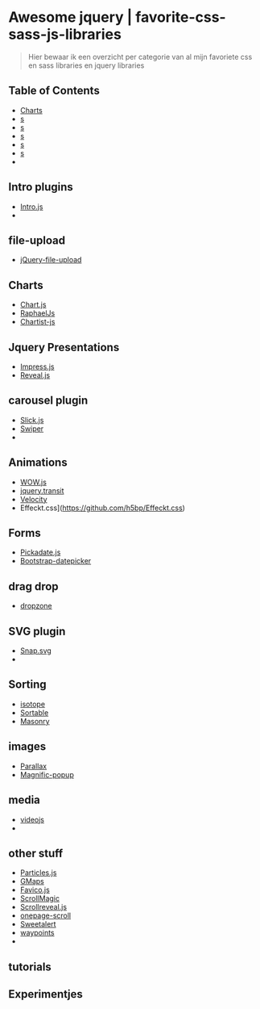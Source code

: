 Awesome jquery | favorite-css-sass-js-libraries
===============

> Hier bewaar ik een overzicht per categorie van al mijn favoriete css en sass libraries en jquery libraries

## Table of Contents

- [Charts](#charts)
- [s](#)
- [s](#)
- [s](#)
- [s](#)
- [s](#)
- 

## Intro plugins
* [Intro.js](https://github.com/usablica/intro.js)
* 

## file-upload
* [jQuery-file-upload](https://github.com/blueimp/jQuery-File-Upload)

## Charts
* [Chart.js](https://github.com/chartjs/Chart.js)
* [RaphaelJs](https://github.com/DmitryBaranovskiy/raphael)
* [Chartist-js](https://github.com/gionkunz/chartist-js)

## Jquery Presentations
* [Impress.js](https://github.com/impress/impress.js)
* [Reveal.js](https://github.com/hakimel/reveal.js)

## carousel plugin
* [Slick.js](https://github.com/kenwheeler/slick)
* [Swiper](https://github.com/nolimits4web/Swiper)
* 

## Animations
* [WOW.js](https://github.com/matthieua/WOW)
* [jquery.transit](https://github.com/rstacruz/jquery.transit)
* [Velocity](https://github.com/julianshapiro/velocity)
* Effeckt.css](https://github.com/h5bp/Effeckt.css)

## Forms
* [Pickadate.js](https://github.com/amsul/pickadate.js)
* [Bootstrap-datepicker](https://github.com/eternicode/bootstrap-datepicker)

## drag drop
* [dropzone](https://github.com/enyo/dropzone)


## SVG plugin
* [Snap.svg](https://github.com/adobe-webplatform/Snap.svg)
* 

## Sorting
* [isotope](https://github.com/metafizzy/isotope)
* [Sortable](https://github.com/RubaXa/Sortable)
* [Masonry](https://github.com/desandro/masonry)

## images
* [Parallax](https://github.com/wagerfield/parallax)
* [Magnific-popup](https://github.com/dimsemenov/Magnific-Popup)

## media
* [videojs](https://github.com/videojs/video.js)
* 

## other stuff
* [Particles.js](https://github.com/VincentGarreau/particles.js)
* [GMaps](https://github.com/hpneo/gmaps)
* [Favico.js](https://github.com/ejci/favico.js)
* [ScrollMagic](https://github.com/janpaepke/ScrollMagic)
* [Scrollreveal.js](https://github.com/jlmakes/scrollreveal.js)
* [onepage-scroll](https://github.com/peachananr/onepage-scroll)
* [Sweetalert](https://github.com/t4t5/sweetalert)
* [waypoints](https://github.com/imakewebthings/waypoints)
* 

## tutorials



## Experimentjes
